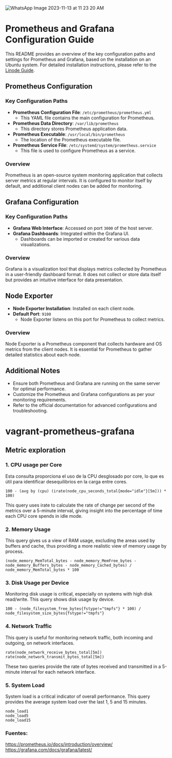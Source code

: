 
![WhatsApp Image 2023-11-13 at 11 23 20 AM](https://github.com/sanurb/vagrant-prometheus-grafana/assets/80982045/8e75a35f-23ca-47fc-a5af-61a4fb55b58b)

# Prometheus and Grafana Configuration Guide

This README provides an overview of the key configuration paths and settings for Prometheus and Grafana, based on the installation on an Ubuntu system. For detailed installation instructions, please refer to the [Linode Guide](https://www.linode.com/docs/guides/how-to-install-prometheus-and-grafana-on-ubuntu/).

## Prometheus Configuration

### Key Configuration Paths

- **Prometheus Configuration File**: `/etc/prometheus/prometheus.yml`
  - This YAML file contains the main configuration for Prometheus.
- **Prometheus Data Directory**: `/var/lib/prometheus`
  - This directory stores Prometheus application data.
- **Prometheus Executable**: `/usr/local/bin/prometheus`
  - The location of the Prometheus executable file.
- **Prometheus Service File**: `/etc/systemd/system/prometheus.service`
  - This file is used to configure Prometheus as a service.

### Overview

Prometheus is an open-source system monitoring application that collects server metrics at regular intervals. It is configured to monitor itself by default, and additional client nodes can be added for monitoring.

## Grafana Configuration

### Key Configuration Paths

- **Grafana Web Interface**: Accessed on port `3000` of the host server.
- **Grafana Dashboards**: Integrated within the Grafana UI.
  - Dashboards can be imported or created for various data visualizations.

### Overview

Grafana is a visualization tool that displays metrics collected by Prometheus in a user-friendly dashboard format. It does not collect or store data itself but provides an intuitive interface for data presentation.

## Node Exporter

- **Node Exporter Installation**: Installed on each client node.
- **Default Port**: `9100`
  - Node Exporter listens on this port for Prometheus to collect metrics.

### Overview

Node Exporter is a Prometheus component that collects hardware and OS metrics from the client nodes. It is essential for Prometheus to gather detailed statistics about each node.

## Additional Notes

- Ensure both Prometheus and Grafana are running on the same server for optimal performance.
- Customize the Prometheus and Grafana configurations as per your monitoring requirements.
- Refer to the official documentation for advanced configurations and troubleshooting.


# vagrant-prometheus-grafana


## Metric exploration

### 1. CPU usage per Core

Esta consulta proporciona el uso de la CPU desglosado por core, lo que es útil para identificar desequilibrios en la carga entre cores.

```promql
100 - (avg by (cpu) (irate(node_cpu_seconds_total{mode="idle"}[5m])) * 100)
```

This query uses irate to calculate the rate of change per second of the metrics over a 5-minute interval, giving insight into the percentage of time each CPU core spends in idle mode.

### 2. Memory Usage
This query gives us a view of RAM usage, excluding the areas used by buffers and cache, thus providing a more realistic view of memory usage by process.

```promql
(node_memory_MemTotal_bytes - node_memory_MemFree_bytes - node_memory_Buffers_bytes - node_memory_Cached_bytes) / node_memory_MemTotal_bytes * 100
```

### 3. Disk Usage per Device
Monitoring disk usage is critical, especially on systems with high disk read/write. This query shows disk usage by device.

```promql
100 - (node_filesystem_free_bytes{fstype!="tmpfs"} * 100) / node_filesystem_size_bytes{fstype!="tmpfs"}
```

### 4. Network Traffic

This query is useful for monitoring network traffic, both incoming and outgoing, on network interfaces.

```promql
rate(node_network_receive_bytes_total[5m])
rate(node_network_transmit_bytes_total[5m])
```

These two queries provide the rate of bytes received and transmitted in a 5-minute interval for each network interface.

### 5. System Load
System load is a critical indicator of overall performance. This query provides the average system load over the last 1, 5 and 15 minutes.

```promql
node_load1
node_load5
node_load15
```
### Fuentes: 

https://prometheus.io/docs/introduction/overview/
https://grafana.com/docs/grafana/latest/
